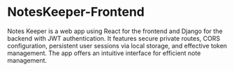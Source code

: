 # NotesKeeper-Frontend
Notes Keeper is a web app using React for the frontend and Django for the backend with JWT authentication. It features secure private routes, CORS configuration, persistent user sessions via local storage, and effective token management. The app offers an intuitive interface for efficient note management.
